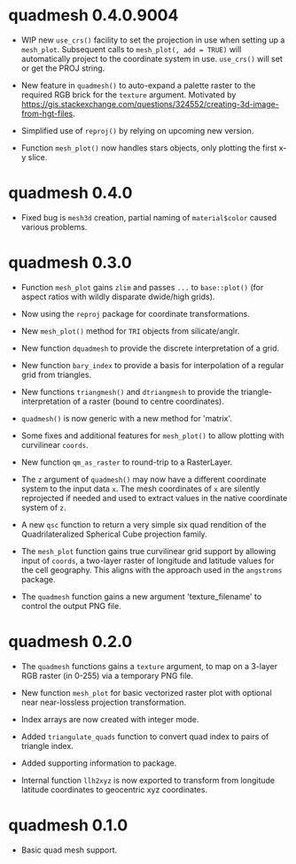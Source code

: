 # quadmesh 0.4.0.9004

* WIP new `use_crs()` facility to set the projection in use when setting up a `mesh_plot`. Subsequent calls to `mesh_plot(, add = TRUE)` will automatically project to the coordinate system
 in use. `use_crs()` will set or get the PROJ string. 

* New feature in `quadmesh()` to auto-expand a palette raster to the required RGB brick
 for the `texture` argument.  Motivated by 
 https://gis.stackexchange.com/questions/324552/creating-3d-image-from-hgt-files. 
 
* Simplified use of `reproj()` by relying on upcoming new version. 

* Function `mesh_plot()` now handles stars objects, only plotting the first x-y slice. 

# quadmesh 0.4.0

* Fixed bug is `mesh3d` creation, partial naming of `material$color` caused various problems. 


# quadmesh 0.3.0

* Function `mesh_plot` gains `zlim` and passes `...` to `base::plot()` (for aspect ratios with wildly disparate dwide/high grids). 

* Now using the `reproj` package for coordinate transformations. 

* New `mesh_plot()` method for `TRI` objects from silicate/anglr. 

* New function `dquadmesh` to provide the discrete interpretation of a grid. 

* New function `bary_index` to provide a basis for interpolation of a regular grid
 from triangles. 

* New functions `triangmesh()` and `dtriangmesh` to provide the triangle-interpretation of a raster (bound to  centre coordinates). 
 
* `quadmesh()` is now generic with a new method for 'matrix'. 

* Some fixes and additional features for `mesh_plot()` to allow plotting with
 curvilinear `coords`. 

* New function `qm_as_raster` to round-trip to a RasterLayer. 

* The `z` argument of `quadmesh()` may now have a different coordinate system to the 
 input data `x`.  The mesh coordinates of `x` are silently reprojected if needed and
  used to extract values in the native coordinate system of `z`. 
 
* A new `qsc` function to return a very simple six quad rendition of the Quadrilateralized Spherical Cube 
 projection family. 
 
* The `mesh_plot` function gains true curvilinear grid support by allowing input of `coords`, a two-layer
 raster of longitude and latitude values for the cell geography. This aligns with the approach used in the
 `angstroms` package. 

* The `quadmesh` function gains a new argument 'texture_filename' to control the output PNG file. 

# quadmesh 0.2.0

* The `quadmesh` functions gains a `texture` argument, to map on a 
 3-layer RGB raster (in 0-255) via a temporary PNG file. 
 
* New function `mesh_plot` for basic vectorized raster plot with optional near near-lossless 
 projection transformation. 
 
* Index arrays are now created with integer mode.

* Added `triangulate_quads` function to convert quad index to pairs of triangle index. 

* Added supporting information to package. 

* Internal function `llh2xyz` is now exported to transform from longitude latitude coordinates to 
 geocentric xyz coordinates. 
 
# quadmesh 0.1.0

* Basic quad mesh support. 



